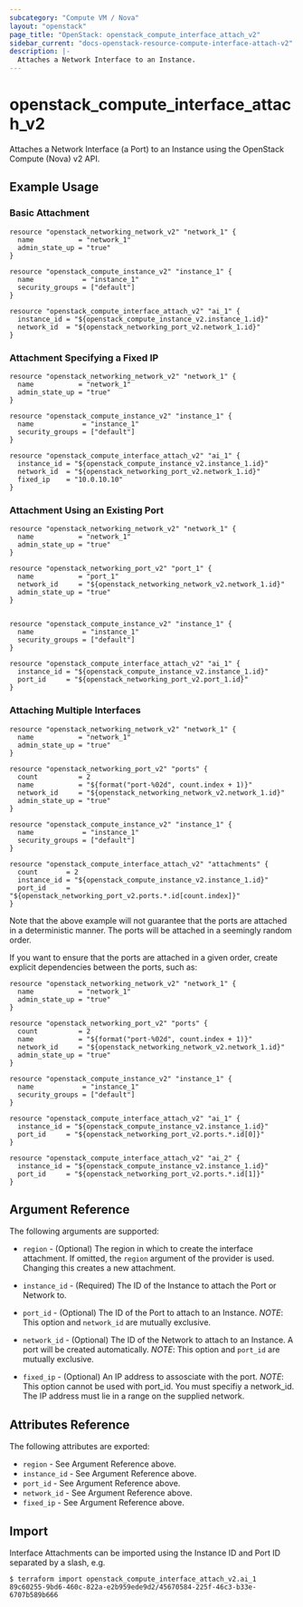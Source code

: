 ```yaml
---
subcategory: "Compute VM / Nova"
layout: "openstack"
page_title: "OpenStack: openstack_compute_interface_attach_v2"
sidebar_current: "docs-openstack-resource-compute-interface-attach-v2"
description: |-
  Attaches a Network Interface to an Instance.
---
```


# openstack\_compute\_interface\_attach\_v2

Attaches a Network Interface (a Port) to an Instance using the OpenStack
Compute (Nova) v2 API.

## Example Usage

### Basic Attachment

```hcl
resource "openstack_networking_network_v2" "network_1" {
  name           = "network_1"
  admin_state_up = "true"
}

resource "openstack_compute_instance_v2" "instance_1" {
  name            = "instance_1"
  security_groups = ["default"]
}

resource "openstack_compute_interface_attach_v2" "ai_1" {
  instance_id = "${openstack_compute_instance_v2.instance_1.id}"
  network_id  = "${openstack_networking_port_v2.network_1.id}"
}

```

### Attachment Specifying a Fixed IP

```hcl
resource "openstack_networking_network_v2" "network_1" {
  name           = "network_1"
  admin_state_up = "true"
}

resource "openstack_compute_instance_v2" "instance_1" {
  name            = "instance_1"
  security_groups = ["default"]
}

resource "openstack_compute_interface_attach_v2" "ai_1" {
  instance_id = "${openstack_compute_instance_v2.instance_1.id}"
  network_id  = "${openstack_networking_port_v2.network_1.id}"
  fixed_ip    = "10.0.10.10"
}

```


### Attachment Using an Existing Port

```hcl
resource "openstack_networking_network_v2" "network_1" {
  name           = "network_1"
  admin_state_up = "true"
}

resource "openstack_networking_port_v2" "port_1" {
  name           = "port_1"
  network_id     = "${openstack_networking_network_v2.network_1.id}"
  admin_state_up = "true"
}


resource "openstack_compute_instance_v2" "instance_1" {
  name            = "instance_1"
  security_groups = ["default"]
}

resource "openstack_compute_interface_attach_v2" "ai_1" {
  instance_id = "${openstack_compute_instance_v2.instance_1.id}"
  port_id     = "${openstack_networking_port_v2.port_1.id}"
}

```

### Attaching Multiple Interfaces

```hcl
resource "openstack_networking_network_v2" "network_1" {
  name           = "network_1"
  admin_state_up = "true"
}

resource "openstack_networking_port_v2" "ports" {
  count          = 2
  name           = "${format("port-%02d", count.index + 1)}"
  network_id     = "${openstack_networking_network_v2.network_1.id}"
  admin_state_up = "true"
}

resource "openstack_compute_instance_v2" "instance_1" {
  name            = "instance_1"
  security_groups = ["default"]
}

resource "openstack_compute_interface_attach_v2" "attachments" {
  count       = 2
  instance_id = "${openstack_compute_instance_v2.instance_1.id}"
  port_id     = "${openstack_networking_port_v2.ports.*.id[count.index]}"
}
```

Note that the above example will not guarantee that the ports are attached in
a deterministic manner. The ports will be attached in a seemingly random
order.

If you want to ensure that the ports are attached in a given order, create
explicit dependencies between the ports, such as:

```hcl
resource "openstack_networking_network_v2" "network_1" {
  name           = "network_1"
  admin_state_up = "true"
}

resource "openstack_networking_port_v2" "ports" {
  count          = 2
  name           = "${format("port-%02d", count.index + 1)}"
  network_id     = "${openstack_networking_network_v2.network_1.id}"
  admin_state_up = "true"
}

resource "openstack_compute_instance_v2" "instance_1" {
  name            = "instance_1"
  security_groups = ["default"]
}

resource "openstack_compute_interface_attach_v2" "ai_1" {
  instance_id = "${openstack_compute_instance_v2.instance_1.id}"
  port_id     = "${openstack_networking_port_v2.ports.*.id[0]}"
}

resource "openstack_compute_interface_attach_v2" "ai_2" {
  instance_id = "${openstack_compute_instance_v2.instance_1.id}"
  port_id     = "${openstack_networking_port_v2.ports.*.id[1]}"
}
```

## Argument Reference

The following arguments are supported:

* `region` - (Optional) The region in which to create the interface attachment.
    If omitted, the `region` argument of the provider is used. Changing this
    creates a new attachment.

* `instance_id` - (Required) The ID of the Instance to attach the Port or Network to.

* `port_id` - (Optional) The ID of the Port to attach to an Instance.
   _NOTE_: This option and `network_id` are mutually exclusive.

* `network_id` - (Optional) The ID of the Network to attach to an Instance. A port will be created automatically.
   _NOTE_: This option and `port_id` are mutually exclusive.

* `fixed_ip` - (Optional) An IP address to assosciate with the port.
   _NOTE_: This option cannot be used with port_id. You must specifiy a network_id. The IP address must lie in a range on the supplied network.

## Attributes Reference

The following attributes are exported:

* `region` - See Argument Reference above.
* `instance_id` - See Argument Reference above.
* `port_id` - See Argument Reference above.
* `network_id` - See Argument Reference above.
* `fixed_ip`  - See Argument Reference above.

## Import

Interface Attachments can be imported using the Instance ID and Port ID
separated by a slash, e.g.

```
$ terraform import openstack_compute_interface_attach_v2.ai_1 89c60255-9bd6-460c-822a-e2b959ede9d2/45670584-225f-46c3-b33e-6707b589b666
```
